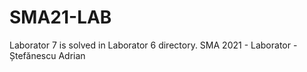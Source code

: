 # SMA21-LAB
Laborator 7 is solved in Laborator 6 directory.
SMA 2021 - Laborator - Ștefănescu Adrian
